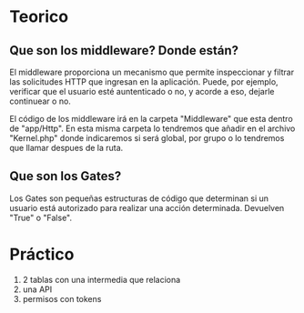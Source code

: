 # Teorico
## Que son los middleware? Donde están?
El middleware proporciona un mecanismo que permite inspeccionar y filtrar las solicitudes HTTP que ingresan en la aplicación. Puede, por ejemplo, verificar que el usuario esté auntenticado o no, y acorde a eso, dejarle continuear o no.

El código de los middleware irá en la carpeta "Middleware" que esta dentro de "app/Http". En esta misma carpeta lo tendremos que añadir en el archivo "Kernel.php" donde indicaremos si será global, por grupo o lo tendremos que llamar despues de la ruta.

## Que son los Gates?
Los Gates son pequeñas estructuras de código que determinan si un usuario está autorizado para realizar una acción determinada. Devuelven "True" o "False".

# Práctico
1. 2 tablas con una intermedia que relaciona
2. una API
3. permisos con tokens
